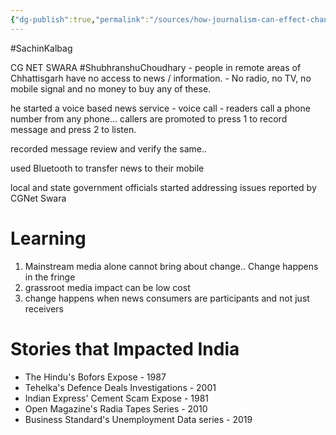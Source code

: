 ```yaml
---
{"dg-publish":true,"permalink":"/sources/how-journalism-can-effect-change/"}
---
```



#SachinKalbag

CG NET SWARA 
#ShubhranshuChoudhary - people in remote areas of Chhattisgarh have no access to news / information. - No radio, no TV, no mobile signal and no money to buy any of these. 

he started a voice based news service - voice call - readers call a phone number from any phone… callers are promoted to press 1 to record message and press 2 to listen. 

recorded message review and verify the same.. 

used Bluetooth to transfer news to their mobile

local and state government officials started addressing issues reported by CGNet Swara

# Learning
1. Mainstream media alone cannot bring about change.. Change happens in the fringe 
2. grassroot media impact can be low cost
3. change happens when news consumers are participants and not just receivers

# Stories that Impacted India
- The Hindu's Bofors Expose - 1987
- Tehelka's Defence Deals Investigations - 2001
- Indian Express' Cement Scam Expose - 1981
- Open Magazine's Radia Tapes Series - 2010
- Business Standard's Unemployment Data series - 2019

